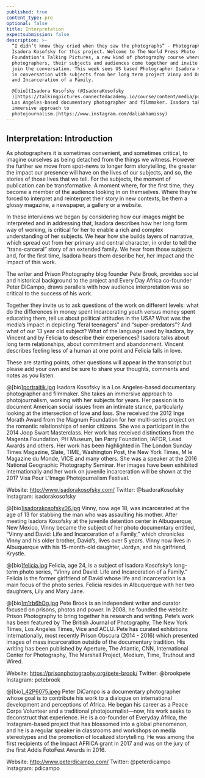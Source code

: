 ```yaml
---
published: true
content_type: pre
optional: false
title: Interpretation
expectsubmission: false
description: >-
  “I didn’t know they cried when they saw the photographs” - Photographer
  Isadora Kosofsky for this project. Welcome to The World Press Photo
  Foundation's Talking Pictures, a new kind of photography course where
  photographers, their subjects and audiences come together and invite you to
  join the conversation. This week sees US based Photographer Isadora Kosofsky
  in conversation with subjects from her long term project Vinny and David: Life
  and Incarceration of a Family.

  @[bio](Isadora Kosofsky (@IsadoraKosofsky
  )|https://talkingpictures.connectedacademy.io/course/content/media/portraitik.jpg) Multiple award-winning
  Los Angeles-based documentary photographer and filmmaker. Isadora takes an
  immersive approach to
  photojournalism.|https://www.instagram.com/daliakhamissy)
---
```

## Interpretation: Introduction

As photographers it is sometimes convenient, and sometimes critical, to imagine ourselves as being detached from the things we witness. However the further we move from spot-news to longer form storytelling, the greater the impact our presence will have on the lives of our subjects, and so, the stories of those lives that we tell. For the subjects, the moment of publication can be transformative. A moment where, for the first time, they become a member of the audience looking in on themselves. Where they’re forced to interpret and reinterpret their story in new contexts, be them a glossy magazine, a newspaper, a gallery or a website.

In these interviews we began by considering how our images might be interpreted and in addressing that, Isadora describes how her long form way of working, is critical for her to enable a rich and complex understanding of her subjects. We hear how she builds layers of narrative, which spread out from her primary and central character, in order to tell the “trans-carceral” story of an extended family. We hear from those subjects and, for the first time, Isadora hears them describe her, her impact and the impact of this work.

The writer and Prison Photography blog founder Pete Brook, provides social and historical background to the project and Every Day Africa co-founder Peter DiCampo, draws parallels with how audience interpretation was so critical to the success of his work. 

Together they invite us to ask questions of the work on different levels: what do the differences in money spent incarcerating youth versus money spent educating them, tell us about political attitudes in the USA? What was the media’s impact in depicting “feral teenagers” and “super-predators”? And what of our 13 year old subject? What of the language used by Isadora, by Vincent and by Felicia to describe their experiences? Isadora talks about long term relationships, about commitment and abandonment. Vincent describes feeling less of a human at one point and Felicia falls in love. 

These are starting points, other questions will appear in the transcript but please add your own and be sure to share your thoughts, comments and notes as you listen.

@[bio][portraitik.jpg](https://talkingpictures.connectedacademy.io/course/content/media/portraitik.jpg)
Isadora Kosofsky is a Los Angeles-based documentary photographer and filmmaker. She takes an immersive approach to photojournalism, working with her subjects for years. Her passion is to document American social issues from an intimate stance, particularly looking at the intersection of love and loss. She received the 2012 Inge Morath Award from the Magnum Foundation for her multi-series project on the romantic relationships of senior citizens. She was a participant in the 2014 Joop Swart Masterclass. Her work has received distinctions from the Magenta Foundation, PH Museum, Ian Parry Foundation, IAFOR, Lead Awards and others. Her work has been highlighted in The London Sunday Times Magazine, Slate, TIME, Washington Post, the New York Times, M le Magazine du Monde, VICE and many others. She was a speaker at the 2016 National Geographic Photography Seminar. Her images have been exhibited internationally and her work on juvenile incarceration will be shown at the 2017 Visa Pour L’Image Photojournalism Festival.

Website: http://www.isadorakosofsky.com/
Twitter: @IsadoraKosofsky
Instagram: isadorakosofsky

@[bio][isadorakosofsky06.jpg](https://talkingpictures.connectedacademy.io/course/content/media/isadorakosofsky06.jpg)
Vinny, now age 18, was incarcerated at the age of 13 for stabbing the man who was assaulting his mother. After meeting Isadora Kosofsky at the juvenile detention center in Albuquerque, New Mexico, Vinny became the subject of her photo documentary entitled, “Vinny and David: Life and Incarceration of a Family,” which chronicles Vinny and his older brother, David’s, lives over 5 years. Vinny now lives in Albuquerque with his 15-month-old daughter, Jordyn, and his girlfriend, Krystle.

@[bio][felicia.jpg](https://talkingpictures.connectedacademy.io/course/content/media/felicia.jpg)
Felicia, age 24, is a subject of Isadora Kosofsky’s long-term photo series, “Vinny and David: Life and Incarceration of a Family.” Felicia is the former girlfriend of David whose life and incarceration is a main focus of the photo series. Felicia resides in Albuquerque with her two daughters, Lily and Mary Jane. 

@[bio][m1rb6hOg.jpg](https://talkingpictures.connectedacademy.io/course/content/media/m1rb6hOg.jpg)
Pete Brook is an independent writer and curator focused on prisons, photos and power. In 2008, he founded the website Prison Photography to bring together his research and writing. Pete’s work has been featured by The British Journal of Photography, The New York Times, Los Angeles Times, Vice and ACLU. Pete has curated exhibitions internationally, most recently Prison Obscura (2014 - 2016) which presented images of mass incarceration outside of the documentary tradition. His writing has been published by Aperture, The Atlantic, CNN, International Center for Photography, The Marshall Project, Medium, Time, Truthout and Wired.

Website: https://prisonphotography.org/pete-brook/ 
Twitter: @brookpete
Instagram: petebrook


@[bio][_42P6075.jpeg](https://talkingpictures.connectedacademy.io/course/content/media/_42P6075.jpeg)
Peter DiCampo is a documentary photographer whose goal is to contribute his work to a dialogue on international development and perceptions of Africa. He began his career as a Peace Corps Volunteer and a traditional photojournalist—now, his work seeks to deconstruct that experience. He is a co-founder of Everyday Africa, the Instagram-based project that has blossomed into a global phenomenon, and he is a regular speaker in classrooms and workshops on media stereotypes and the promotion of localized storytelling. He was among the first recipients of the Impact AFRICA grant in 2017 and was on the jury of the first Addis FotoFest Awards in 2016. 

Website: http://www.peterdicampo.com/
Twitter: @peterdicampo
Instagram: pdicampo
